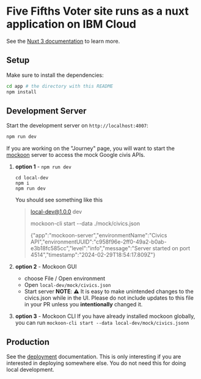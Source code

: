 # Five Fifths Voter site runs as a nuxt application on IBM Cloud

See the [Nuxt 3 documentation](https://nuxt.com/docs/getting-started/introduction) to learn more.

## Setup

Make sure to install the dependencies:

```bash
cd app # the directory with this README
npm install
```

## Development Server

Start the development server on `http://localhost:4007`:

```bash
npm run dev
```

If you are working on the "Journey" page, you will want to start 
the [mockoon](https://mockoon.com/tutorials/run-mock-api-anywhere-cli/) server to access the mock Google civis APIs.
1. **option 1** - `npm run dev`
   ```shell
   cd local-dev
   npm i
   npm run dev
   ```
   You should see something like this 
   > local-dev@1.0.0 dev
   > 
   > mockoon-cli start --data ./mock/civics.json
   > 
   > {"app":"mockoon-server","environmentName":"Civics API","environmentUUID":"c958f96e-2ff0-49a2-b0ab-e3b18fc585cc","level":"info","message":"Server started on port 4514","timestamp":"2024-02-29T18:54:17.809Z"}

2. **option 2** - Mockoon GUI
   - choose File / Open environment
   - Open `local-dev/mock/civics.json`
   - Start server
   **NOTE**: **⚠**  It is easy to make unintended changes to the civics.json while in the UI. Please do not include updates to this file in your PR unless you **intentionally** changed it. 

3. **option 3** - Mockoon CLI
   If you have already installed mockoon globally, you can run `mockoon-cli start --data local-dev/mock/civics.jsonn`

## Production

See the [deployment](../doc/DEPLOYMENT.md) documentation. 
This is only interesting if you are interested in deploying somewhere else.
You do not need this for doing local development.
